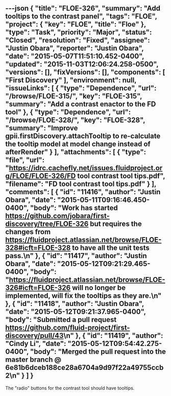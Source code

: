 ---json
{
  "title": "FLOE-326",
  "summary": "Add tooltips to the contrast panel",
  "tags": "FLOE",
  "project": {
    "key": "FLOE",
    "title": "Floe"
  },
  "type": "Task",
  "priority": "Major",
  "status": "Closed",
  "resolution": "Fixed",
  "assignee": "Justin Obara",
  "reporter": "Justin Obara",
  "date": "2015-05-07T11:51:10.452-0400",
  "updated": "2015-11-03T12:06:24.258-0500",
  "versions": [],
  "fixVersions": [],
  "components": [
    "First Discovery"
  ],
  "environment": null,
  "issueLinks": [
    {
      "type": "Dependence",
      "url": "/browse/FLOE-315/",
      "key": "FLOE-315",
      "summary": "Add a contrast enactor to the FD tool"
    },
    {
      "type": "Dependence",
      "url": "/browse/FLOE-328/",
      "key": "FLOE-328",
      "summary": "Improve gpii.firstDiscovery.attachTooltip to re-calculate the tooltip model at model change instead of afterRender"
    }
  ],
  "attachments": [
    {
      "type": "file",
      "url": "https://idrc.cachefly.net/issues.fluidproject.org/FLOE/FLOE-326/FD tool contrast tool tips.pdf",
      "filename": "FD tool contrast tool tips.pdf"
    }
  ],
  "comments": [
    {
      "id": "11416",
      "author": "Justin Obara",
      "date": "2015-05-11T09:16:46.450-0400",
      "body": "Work has started <https://github.com/jobara/first-discovery/tree/FLOE-326> but requires the changes from <https://fluidproject.atlassian.net/browse/FLOE-328#icft=FLOE-328> to have all the unit tests pass.\n"
    },
    {
      "id": "11417",
      "author": "Justin Obara",
      "date": "2015-05-12T09:21:29.465-0400",
      "body": "<https://fluidproject.atlassian.net/browse/FLOE-326#icft=FLOE-326> will no longer be implemented, will fix the tooltips as they are.\n"
    },
    {
      "id": "11418",
      "author": "Justin Obara",
      "date": "2015-05-12T09:21:37.965-0400",
      "body": "Submitted a pull request <https://github.com/fluid-project/first-discovery/pull/43>\n"
    },
    {
      "id": "11419",
      "author": "Cindy Li",
      "date": "2015-05-12T09:54:42.275-0400",
      "body": "Merged the pull request into the master branch @ 6e81b6dceb188ce28a6704a9d97f22a49755ccb2\n"
    }
  ]
}
---
The "radio" buttons for the contrast tool should have tooltips.

        
